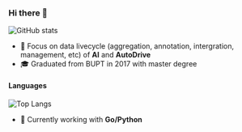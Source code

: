 ### Hi there 👋

![GitHub stats](https://github-readme-stats.vercel.app/api?username=dxsooo&show_icons=true&include_all_commits=true&count_private=true&hide=prs,contribs)

- :dart: Focus on data livecycle (aggregation, annotation, intergration, management, etc) of **AI** and **AutoDrive**
- :mortar_board: Graduated from BUPT in 2017 with master degree

#### Languages


<!--
**dxsooo/dxsooo** is a ✨ _special_ ✨ repository because its `README.md` (this file) appears on your GitHub profile.

Here are some ideas to get you started:

- 🔭 I’m currently working on ...
- 🌱 I’m currently learning ...
- 👯 I’m looking to collaborate on ...
- 🤔 I’m looking for help with ...
- 💬 Ask me about ...
- 📫 How to reach me: ...
- 😄 Pronouns: ...
- ⚡ Fun fact: ...
-->


![Top Langs](https://github-readme-stats.vercel.app/api/top-langs/?username=dxsooo&layout=compact&langs_count=6)

- :wrench: Currently working with **Go/Python**

